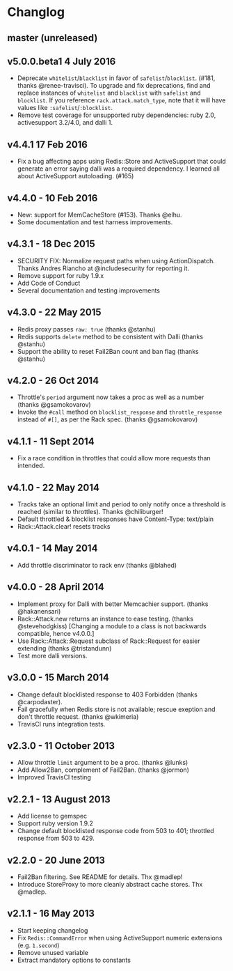 # Changlog

## master (unreleased)

## v5.0.0.beta1 4 July 2016

  - Deprecate `whitelist`/`blacklist` in favor of `safelist`/`blocklist`. (#181,
    thanks @renee-travisci).  To upgrade and fix deprecations, find and replace instances of `whitelist` and `blacklist` with `safelist` and `blocklist`. If you reference `rack.attack.match_type`, note that it will have values like `:safelist`/`:blocklist`.
  - Remove test coverage for unsupported ruby dependencies: ruby 2.0, activesupport 3.2/4.0, and dalli 1.

## v4.4.1 17 Feb 2016

  - Fix a bug affecting apps using Redis::Store and ActiveSupport that could generate an error
    saying dalli was a required dependency. I learned all about ActiveSupport autoloading. (#165)

## v4.4.0 - 10 Feb 2016

  - New: support for MemCacheStore (#153). Thanks @elhu.
  - Some documentation and test harness improvements.

## v4.3.1 - 18 Dec 2015
  - SECURITY FIX: Normalize request paths when using ActionDispatch. Thanks
    Andres Riancho at @includesecurity for reporting it.
  - Remove support for ruby 1.9.x
  - Add Code of Conduct
  - Several documentation and testing improvements

## v4.3.0 - 22 May 2015

  - Redis proxy passes `raw: true` (thanks @stanhu)
  - Redis supports `delete` method to be consistent with Dalli (thanks @stanhu)
  - Support the ability to reset Fail2Ban count and ban flag (thanks @stanhu)

## v4.2.0 - 26 Oct 2014
 - Throttle's `period` argument now takes a proc as well as a number (thanks @gsamokovarov)
 - Invoke the `#call` method on `blocklist_response` and `throttle_response` instead of `#[]`, as per the Rack spec. (thanks @gsamokovarov)

## v4.1.1 - 11 Sept 2014
 - Fix a race condition in throttles that could allow more requests than intended.

## v4.1.0 - 22 May 2014
 - Tracks take an optional limit and period to only notify once a threshold
   is reached (similar to throttles). Thanks @chiliburger!
 - Default throttled & blocklist responses have Content-Type: text/plain
 - Rack::Attack.clear! resets tracks

## v4.0.1 - 14 May 2014
 * Add throttle discriminator to rack env (thanks @blahed)

## v4.0.0 - 28 April 2014
 * Implement proxy for Dalli with better Memcachier support. (thanks @hakanensari)
 * Rack::Attack.new returns an instance to ease testing. (thanks @stevehodgkiss)
   [Changing a module to a class is not backwards compatible, hence v4.0.0.]
 * Use Rack::Attack::Request subclass of Rack::Request for easier extending (thanks @tristandunn)
 * Test more dalli versions.

## v3.0.0 - 15 March 2014
 * Change default blocklisted response to 403 Forbidden (thanks @carpodaster).
 * Fail gracefully when Redis store is not available; rescue exeption and don't
   throttle request. (thanks @wkimeria)
 * TravisCI runs integration tests.

## v2.3.0 - 11 October 2013
 * Allow throttle `limit` argument to be a proc. (thanks @lunks)
 * Add Allow2Ban, complement of Fail2Ban. (thanks @jormon)
 * Improved TravisCI testing

## v2.2.1 - 13 August 2013
 * Add license to gemspec
 * Support ruby version 1.9.2
 * Change default blocklisted response code from 503 to 401; throttled response
   from 503 to 429.

## v2.2.0 - 20 June 2013
 * Fail2Ban filtering. See README for details. Thx @madlep!
 * Introduce StoreProxy to more cleanly abstract cache stores. Thx @madlep.

## v2.1.1 - 16 May 2013
 * Start keeping changelog
 * Fix `Redis::CommandError` when using ActiveSupport numeric extensions (e.g. `1.second`)
 * Remove unused variable
 * Extract mandatory options to constants
